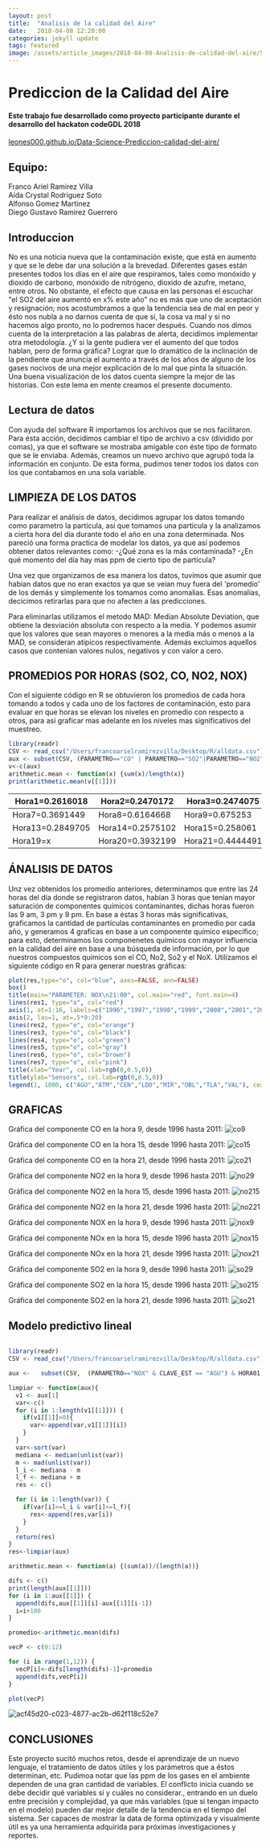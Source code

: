 ```yaml
---
layout: post
title:  "Analisis de la calidad del Aire"
date:   2018-04-08 12:20:00
categories: jekyll update
tags: featured
image: /assets/article_images/2018-04-08-Analisis-de-calidad-del-aire/546597.jpg
---
```




# Prediccion de la Calidad del Aire

#### Este trabajo fue desarrollado como proyecto participante durante el desarrollo del hackaton codeGDL 2018  
[leones000.github.io/Data-Science-Prediccion-calidad-del-aire/](https://leones000.github.io/Data-Science-Prediccion-calidad-del-aire/)

## Equipo:
Franco Ariel Ramirez Villa  
Aida Crystal Rodriguez Soto  
Alfonso Gomez Martinez  
Diego Gustavo Ramirez Guerrero

## Introduccion
No es una noticia nueva que la contaminación existe, que está en aumento y que se le debe dar una solución a la brevedad. Diferentes gases están presentes todos los días en el aire que respiramos, tales como monóxido y dioxido de carbono, monóxido de nitrógeno, dioxido de azufre, metano, entre otros. No obstante, el efecto que causa en las personas el escuchar "el SO2 del aire aumentó en x% este año" no es más que uno de aceptación y resignación; nos acostumbramos a que la tendencia sea de mal en peor y ésto nos nubla a no darnos cuenta de que sí, la cosa va mal y si no hacemos algo pronto, no lo podremos hacer después. Cuando nos dimos cuenta de la interpretación a las palabras de alerta, decidimos implementar otra metodología. ¿Y si la gente pudiera ver el aumento del que todos hablan, pero de forma gráfica? Lograr que lo dramático de la inclinación de la pendiente que anuncia el aumento a través de los años de alguno de los gases nocivos de una mejor explicación de lo mal que pinta la situación. Una buena visualización de los datos cuenta siempre la mejor de las historias. Con este lema en mente creamos el presente documento.

## Lectura de datos
Con ayuda del software R importamos los archivos que se nos facilitaron. Para ésta acción, decidimos cambiar el tipo de archivo a csv (dividido por comas), ya que el software se mostraba amigable con éste tipo de formato que se le enviaba. Además, creamos un nuevo archivo que agrupó toda la información en conjunto. De esta forma, pudimos tener todos los datos con los que contabamos en una sola variable.

## LIMPIEZA DE LOS DATOS

Para realizar el análisis de datos, decidimos agrupar los datos tomando como parametro la partícula, así que tomamos una particula y la analizamos a cierta hora del día durante todo el año en una zona determinada.
Nos pareció una forma practica de modelar los datos, ya que así podemos obtener datos relevantes como:
-¿Qué zona es la más contaminada?
-¿En qué momento del día hay mas ppm de cierto tipo de partícula?

Una vez que organizamos de esa manera los datos, tuvimos que asumir que habian datos que no eran exactos ya que se veian muy fuera del 'promedio' de los demás y simplemente los tomamos como anomalias. Esas anomalias, decicimos retirarlas para que no afecten a las predicciones.

Para eliminarlas utilizamos el metodo MAD: Median Absolute Deviation, que obtiene la desviación absoluta con respecto a la media. Y podemos asumir que los valores que sean mayores o menores a la media más o menos a la MAD, se consideran atipicos respectivamente. Además excluimos aquellos casos que contenian valores nulos, negativos y con valor a cero.

##  PROMEDIOS POR HORAS (SO2, CO, NO2, NOX)
Con el siguiente código en R se obtuvieron los promedios de cada hora tomando a todos y cada uno de los factores de contaminación, esto para evaluar en que horas se elevan los niveles en promedio con respecto a otros, para asi graficar mas adelante en los niveles mas significativos del muestreo.

``` R
library(readr)
CSV <- read_csv("/Users/francoarielramirezvilla/Desktop/R/alldata.csv")
aux <- subset(CSV, (PARAMETRO=="CO" | PARAMETRO=="SO2"|PARAMETRO=="NO2"|PARAMETRO=="NOX") & HORA01!="NA", select = c("HORA01"))
v<-c(aux)
arithmetic.mean <- function(x) {sum(x)/length(x)}
print(arithmetic.mean(v[[1]]))
```

Hora1=0.2616018 | Hora2=0.2470172 | Hora3=0.2474075 | Hora4=0.2226969 | Hora5=0.2266908 | Hora6=0.2702171
--- | --- | --- | --- | --- | ---
Hora7=0.3691449 | Hora8=0.6164668 | Hora9=0.675253 | Hora10=x | Hora11=x | Hora12=x
Hora13=0.2849705 | Hora14=0.2575102 | Hora15=0.258061 | Hora16=x | Hora17=x | Hora18=x
Hora19=x | Hora20=0.3932199 | Hora21=0.4444491 | Hora22=0.4394486 | Hora23=x | Hora24=x


## ÁNALISIS DE DATOS
Unz vez obtenidos los promedio anteriores, determinamos que entre las 24 horas del día donde se registraron datos, habían 3 horas que tenían mayor saturación de componentes químicos contaminantes, dichas horas fueron las 9 am, 3 pm y 9 pm. En base a éstas 3 horas más significativas, graficamos la cantidad de partículas contaminantes en promedio por cada año, y generamos 4 graficas en base a un componente químico específico; para esto, determinamos los componenetes químicos con mayor influencia en la calidad del aire en base a una búsqueda de información, por lo que nuestros compuestos químicos son el CO, No2, So2 y el NoX.
Utilizamos el siguiente código en R para generar nuestras gráficas:

```R
plot(res,type="o", col="blue", axes=FALSE, ann=FALSE)
box()
title(main="PARAMETER: NOX\n21:00", col.main="red", font.main=4)
lines(res1, type="o", col="red")
axis(1, at=1:16, labels=c("1996","1997","1998","1999","2000","2001","2002","2003","2004","2005","2006","2007","2008","2009","2010","2011"))
axis(2, las=1, at=.5*0:20)
lines(res2, type="o", col="orange")
lines(res3, type="o", col="black")
lines(res4, type="o", col="green")
lines(res5, type="o", col="gray")
lines(res6, type="o", col="brown")
lines(res7, type="o", col="pink")
title(xlab="Year", col.lab=rgb(0,0.5,0))
title(ylab="Sensors", col.lab=rgb(0,0.5,0))
legend(1, 1000, c("AGU","ATM","CEN","LDO","MIR","OBL","TLA","VAL"), cex=0.8, col=c("blue","red","orange","black","green","gray","brown","pink"), pch=21:22, lty=1:2)
```
## GRAFICAS
Gráfica del componente CO en la hora 9, desde 1996 hasta 2011:
![co9](https://user-images.githubusercontent.com/26826159/37568149-dc2e3858-2a96-11e8-9298-38c4419c7a4e.jpg)

Gráfica del componente CO en la hora 15, desde 1996 hasta 2011:
![co15](https://user-images.githubusercontent.com/26826159/37568178-4633a134-2a97-11e8-81ef-76661cfe1236.jpg)

Gráfica del componente CO en la hora 21, desde 1996 hasta 2011:
![co21](https://user-images.githubusercontent.com/26826159/37568181-563836e4-2a97-11e8-84d9-26b3179705b5.jpg)

Gráfica del componente NO2 en la hora 9, desde 1996 hasta 2011:
![no29](https://user-images.githubusercontent.com/26826159/37568202-7aee5202-2a97-11e8-8660-4d10c949a080.jpg)

Gráfica del componente NO2 en la hora 15, desde 1996 hasta 2011:
![no215](https://user-images.githubusercontent.com/26826159/37568212-8f6d1cf4-2a97-11e8-93e4-283ba019f7b1.jpg)

Gráfica del componente NO2 en la hora 21, desde 1996 hasta 2011:
![no221](https://user-images.githubusercontent.com/26826159/37568217-a4b7307c-2a97-11e8-9643-6b39930aabe5.jpg)

Gráfica del componente NOX en la hora 9, desde 1996 hasta 2011:
![nox9](https://user-images.githubusercontent.com/26826159/37568221-c2c1df18-2a97-11e8-9cae-9d4c4d32e8a0.jpg)

Gráfica del componente NOx en la hora 15, desde 1996 hasta 2011:
![nox15](https://user-images.githubusercontent.com/26826159/37568227-d9293972-2a97-11e8-93b9-4f38591da740.jpg)

Gráfica del componente NOx en la hora 21, desde 1996 hasta 2011:
![nox21](https://user-images.githubusercontent.com/26826159/37568232-eb3e76ea-2a97-11e8-9042-b82c42f4542f.jpg)

Gráfica del componente SO2 en la hora 9, desde 1996 hasta 2011:
![so29](https://user-images.githubusercontent.com/26826159/37568241-14af3c6c-2a98-11e8-87d9-155a1bcb93c3.jpg)

Gráfica del componente SO2 en la hora 15, desde 1996 hasta 2011:
![so215](https://user-images.githubusercontent.com/26826159/37568249-26be1dba-2a98-11e8-86ba-8077d0f7b1c7.jpg)

Gráfica del componente SO2 en la hora 21, desde 1996 hasta 2011:
![so21](https://user-images.githubusercontent.com/26826159/37568261-43bea81c-2a98-11e8-9e50-42271d7359b9.jpg)

## Modelo predictivo lineal

```R

library(readr)
CSV <- read_csv("/Users/francoarielramirezvilla/Desktop/R/alldata.csv")

aux <-   subset(CSV,  (PARAMETRO=="NOX" & CLAVE_EST == "AGU") & HORA01!="NA", select = c("HORA21"))

limpiar <- function(aux){
  v1 <- aux[1]
  var<-c()
  for (i in 1:length(v1[[1]])) {
    if(v1[[1]]>0){
      var<-append(var,v1[[1]][i])
    }
  }
  var<-sort(var)
  mediana <- median(unlist(var))
  m <- mad(unlist(var))
  l_i <- mediana - m
  l_f <- mediana + m
  res <- c()

  for (i in 1:length(var)) {
    if(var[i]>=l_i & var[i]<=l_f){
      res<-append(res,var[i])
    }
  }
  return(res)
}
res<-limpiar(aux)

arithmetic.mean <- function(a) {(sum(a))/(length(a))}

difs <- c()
print(length(aux[[1]]))
for (i in 1:aux[[1]]) {
  append(difs,aux[[1]][i]-aux[[1]][i-1])
  i=i+100
}

promedio<-arithmetic.mean(difs)

vecP <- c(0:12)

for (i in range(1,12)) {
  vecP[i]<-difs[length(difs)-1]+promedio
  append(difs,vecP[i])
}

plot(vecP)

```

![acf45d20-c023-4877-ac2b-d62f118c52e7](https://user-images.githubusercontent.com/37254626/37568384-0eedfc58-2a9a-11e8-91f0-d376ff87a41f.jpg)


## CONCLUSIONES
Este proyecto sucitó muchos retos, desde el aprendizaje de un nuevo lenguaje, el tratamiento de datos útiles y los parámetros que a éstos determinan, etc.
Pudimoa notar que las ppm de los gases en el ambiente dependen de una gran cantidad de variables. El conflicto inicia cuando se debe decidir qué variables sí y cuáles no considerar., entrando en un duelo entre precisión y complejidad, ya que más variables (que sí tengan impacto en el modelo) pueden dar mejor detalle de la tendencia en el tiempo del sistema.
Ser capaces de mostrar la data de forma optimizada y visualmente útil es ya una herramienta adquirida para próximas investigaciones y reportes.
